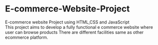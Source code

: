 # E-commerce-Website-Project
E-commerce  website Project using HTML,CSS and JavaScript<br>
This project aims to develop a fully functional e commerce website where user can browse products 
There are different facilities same as other ecommerce platform.<br>
